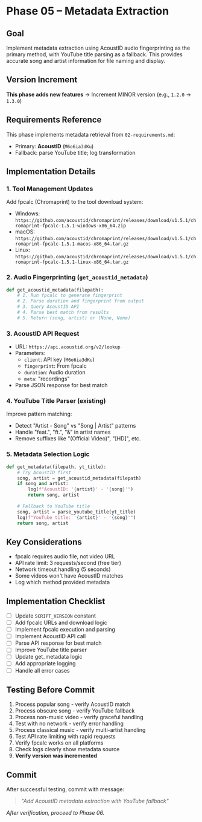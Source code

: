 # Phase 05 – Metadata Extraction

## Goal
Implement metadata extraction using AcoustID audio fingerprinting as the primary method, with YouTube title parsing as a fallback. This provides accurate song and artist information for file naming and display.

## Version Increment
**This phase adds new features** → Increment MINOR version (e.g., `1.2.0` → `1.3.0`)

## Requirements Reference
This phase implements metadata retrieval from `02-requirements.md`:
- Primary: **AcoustID** (`M6o6ia3dKu`)
- Fallback: parse YouTube title; log transformation

## Implementation Details

### 1. Tool Management Updates
Add fpcalc (Chromaprint) to the tool download system:
- Windows: `https://github.com/acoustid/chromaprint/releases/download/v1.5.1/chromaprint-fpcalc-1.5.1-windows-x86_64.zip`
- macOS: `https://github.com/acoustid/chromaprint/releases/download/v1.5.1/chromaprint-fpcalc-1.5.1-macos-x86_64.tar.gz`
- Linux: `https://github.com/acoustid/chromaprint/releases/download/v1.5.1/chromaprint-fpcalc-1.5.1-linux-x86_64.tar.gz`

### 2. Audio Fingerprinting (`get_acoustid_metadata`)
```python
def get_acoustid_metadata(filepath):
    # 1. Run fpcalc to generate fingerprint
    # 2. Parse duration and fingerprint from output
    # 3. Query AcoustID API
    # 4. Parse best match from results
    # 5. Return (song, artist) or (None, None)
```

### 3. AcoustID API Request
- URL: `https://api.acoustid.org/v2/lookup`
- Parameters:
  - `client`: API key (`M6o6ia3dKu`)
  - `fingerprint`: From fpcalc
  - `duration`: Audio duration
  - `meta`: "recordings"
- Parse JSON response for best match

### 4. YouTube Title Parser (existing)
Improve pattern matching:
- Detect "Artist - Song" vs "Song | Artist" patterns
- Handle "feat.", "ft.", "&" in artist names
- Remove suffixes like "(Official Video)", "[HD]", etc.

### 5. Metadata Selection Logic
```python
def get_metadata(filepath, yt_title):
    # Try AcoustID first
    song, artist = get_acoustid_metadata(filepath)
    if song and artist:
        log(f"AcoustID: '{artist}' - '{song}'")
        return song, artist
    
    # Fallback to YouTube title
    song, artist = parse_youtube_title(yt_title)
    log(f"YouTube title: '{artist}' - '{song}'")
    return song, artist
```

## Key Considerations
- fpcalc requires audio file, not video URL
- API rate limit: 3 requests/second (free tier)
- Network timeout handling (5 seconds)
- Some videos won't have AcoustID matches
- Log which method provided metadata

## Implementation Checklist
- [ ] Update `SCRIPT_VERSION` constant
- [ ] Add fpcalc URLs and download logic
- [ ] Implement fpcalc execution and parsing
- [ ] Implement AcoustID API call
- [ ] Parse API response for best match
- [ ] Improve YouTube title parser
- [ ] Update get_metadata logic
- [ ] Add appropriate logging
- [ ] Handle all error cases

## Testing Before Commit
1. Process popular song - verify AcoustID match
2. Process obscure song - verify YouTube fallback
3. Process non-music video - verify graceful handling
4. Test with no network - verify error handling
5. Process classical music - verify multi-artist handling
6. Test API rate limiting with rapid requests
7. Verify fpcalc works on all platforms
8. Check logs clearly show metadata source
9. **Verify version was incremented**

## Commit
After successful testing, commit with message:  
> *"Add AcoustID metadata extraction with YouTube fallback"*

*After verification, proceed to Phase 06.*